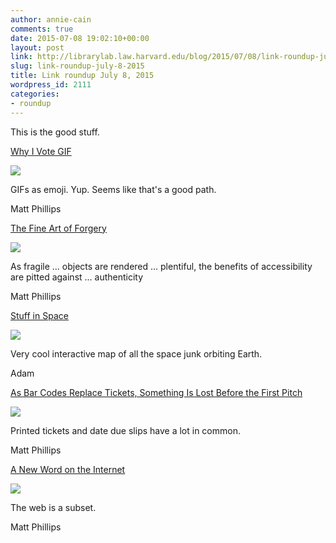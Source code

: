 ```yaml
---
author: annie-cain
comments: true
date: 2015-07-08 19:02:10+00:00
layout: post
link: http://librarylab.law.harvard.edu/blog/2015/07/08/link-roundup-july-8-2015/
slug: link-roundup-july-8-2015
title: Link roundup July 8, 2015
wordpress_id: 2111
categories:
- roundup
---
```


This is the good stuff.

[Why I Vote GIF](http://recode.net/2015/06/30/why-i-vote-gif/)

[![](http://librarylab.law.harvard.edu/roundup/images/559d73b19884f.png)](http://recode.net/2015/06/30/why-i-vote-gif/)

GIFs as emoji. Yup. Seems like that's a good path.

Matt Phillips

[The Fine Art of Forgery](http://www.theatlantic.com/magazine/archive/2015/07/art-forgery/395282/)

[![](http://librarylab.law.harvard.edu/roundup/images/559c27e32f0d5.png)](http://www.theatlantic.com/magazine/archive/2015/07/art-forgery/395282/)

As fragile ... objects are rendered ... plentiful, the benefits of accessibility are pitted against  ... authenticity

Matt Phillips

[Stuff in Space](http://stuffin.space/)

[![](http://librarylab.law.harvard.edu/roundup/images/559be8bd66d47.png)](http://stuffin.space/)

Very cool interactive map of all the space junk orbiting Earth.

Adam

[As Bar Codes Replace Tickets, Something Is Lost Before the First Pitch](http://www.nytimes.com/2015/07/03/sports/baseball/as-bar-codes-replace-tickets-something-is-lost-before-the-first-pitch.html)

[![](http://librarylab.law.harvard.edu/roundup/images/559af48f8ea58.png)](http://www.nytimes.com/2015/07/03/sports/baseball/as-bar-codes-replace-tickets-something-is-lost-before-the-first-pitch.html)

Printed tickets and date due slips have a lot in common.

Matt Phillips

[A New Word on the Internet](http://www.newyorker.com/culture/culture-desk/a-new-word-on-the-internet)

[![](http://librarylab.law.harvard.edu/roundup/images/5596a35c036aa.png)](http://www.newyorker.com/culture/culture-desk/a-new-word-on-the-internet)

The web is a subset.

Matt Phillips
